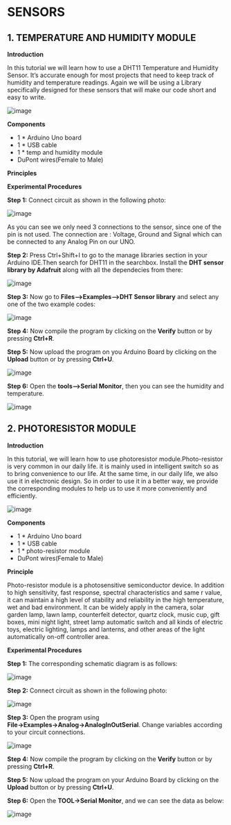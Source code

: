 # SENSORS
## 1. TEMPERATURE AND HUMIDITY MODULE
**Introduction**

In this tutorial we will learn how to use a DHT11 Temperature and Humidity Sensor.
It’s accurate enough for most projects that need to keep track of humidity and
temperature readings.
Again we will be using a Library specifically designed for these sensors that will make our
code short and easy to write.

![image](/tandh.jpg)

**Components**
- 1 * Arduino Uno board
- 1 * USB cable
- 1 * temp and humidity module
- DuPont wires(Female to Male)

**Principles**

**Experimental Procedures**

**Step 1:**  Connect circuit as shown in the following photo:

![image](/tandh2.jpg)

As you can see we only need 3 connections to the sensor, since one of the pin is not used.
The connection are : Voltage, Ground and Signal which can be connected to any Analog
Pin on our UNO.

**Step 2:**  Press Ctrl+Shift+I to go to the manage libraries section in your Arduino IDE.Then search for DHT11 in the searchbox.
Install the **DHT sensor library by Adafruit** along with all the dependecies from there:

![image](/dhtlib.jpg)

**Step 3:**   Now go to **Files-->Examples-->DHT Sensor library** and select any one of the two example codes:

![image](/dhtex.PNG)

**Step 4:**  Now compile the program by clicking on the **Verify** button or by pressing **Ctrl+R**.

**Step 5:**  Now upload the program on you Arduino Board by clicking on the **Upload** button or by pressing **Ctrl+U**.

![image](/dhtsave.jpg)

**Step 6:**  Open the **tools-->Serial Monitor**, then you can see the humidity and temperature.

![image](/dhtser.jpg)

## 2. PHOTORESISTOR MODULE
**Introduction**

In this tutorial, we will learn how to use photoresistor module.Photo-resistor is very common in our daily life. it is mainly used in intelligent switch so as to bring convenience to our life. At the same time, in our daily life, we also use it in electronic 
design. So in order to use it in a better way, we provide the corresponding modules to help us to use it more conveniently and efficiently.

![image](/photosensor.PNG)

**Components**

- 1 * Arduino Uno board
- 1 * USB cable
- 1 * photo-resistor module
- DuPont wires(Female to Male)

**Principle**

Photo-resistor module is a photosensitive semiconductor device. In addition to high sensitivity, fast response, spectral characteristics and same r value, it can maintain a high level of stability and reliability in the high temperature, wet and bad environment. It can be  widely apply in the camera, solar garden lamp, lawn lamp, counterfeit detector, quartz clock, music cup, gift boxes, mini night light, street lamp automatic switch and all kinds of electric toys, electric lighting, lamps and lanterns, and other areas of the light automatically on-off controller area.

**Experimental Procedures**

**Step 1:** The corresponding schematic diagram is as follows:

![image](phconn.PNG)

**Step 2:** Connect circuit as shown in the following photo:

![image](phcircuit.PNG)

**Step 3:** Open the program using **File→Examples→Analog→AnalogInOutSerial**. Change variables according to your circuit connections.

![image](phprogram.png)

**Step 4:**  Now compile the program by clicking on the **Verify** button or by pressing **Ctrl+R**.

**Step 5:** Now upload the program on your Arduino Board by clicking on the **Upload** button or by pressing **Ctrl+U**.

**Step 6:** Open the **TOOL→Serial Monitor**, and we can see the data as below:

![image](phreading.PNG)
